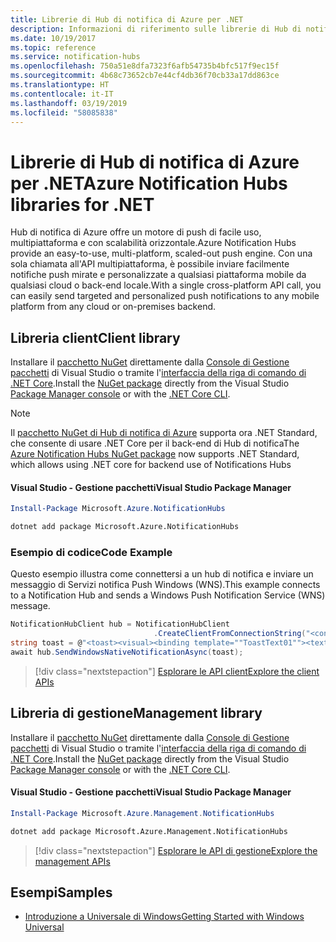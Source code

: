 ```yaml
---
title: Librerie di Hub di notifica di Azure per .NET
description: Informazioni di riferimento sulle librerie di Hub di notifica di Azure per .NET
ms.date: 10/19/2017
ms.topic: reference
ms.service: notification-hubs
ms.openlocfilehash: 750a51e8dfa7323f6afb54735b4bfc517f9ec15f
ms.sourcegitcommit: 4b68c73652cb7e44cf4db36f70cb33a17dd863ce
ms.translationtype: HT
ms.contentlocale: it-IT
ms.lasthandoff: 03/19/2019
ms.locfileid: "58085838"
---
```

# <a name="azure-notification-hubs-libraries-for-net"></a><span data-ttu-id="c7824-103">Librerie di Hub di notifica di Azure per .NET</span><span class="sxs-lookup"><span data-stu-id="c7824-103">Azure Notification Hubs libraries for .NET</span></span>

<span data-ttu-id="c7824-104">Hub di notifica di Azure offre un motore di push di facile uso, multipiattaforma e con scalabilità orizzontale.</span><span class="sxs-lookup"><span data-stu-id="c7824-104">Azure Notification Hubs provide an easy-to-use, multi-platform, scaled-out push engine.</span></span> <span data-ttu-id="c7824-105">Con una sola chiamata all'API multipiattaforma, è possibile inviare facilmente notifiche push mirate e personalizzate a qualsiasi piattaforma mobile da qualsiasi cloud o back-end locale.</span><span class="sxs-lookup"><span data-stu-id="c7824-105">With a single cross-platform API call, you can easily send targeted and personalized push notifications to any mobile platform from any cloud or on-premises backend.</span></span>

## <a name="client-library"></a><span data-ttu-id="c7824-106">Libreria client</span><span class="sxs-lookup"><span data-stu-id="c7824-106">Client library</span></span>

<span data-ttu-id="c7824-107">Installare il [pacchetto NuGet](https://www.nuget.org/packages/Microsoft.Azure.NotificationHubs) direttamente dalla [Console di Gestione pacchetti][PackageManager] di Visual Studio o tramite l'[interfaccia della riga di comando di .NET Core][DotNetCLI].</span><span class="sxs-lookup"><span data-stu-id="c7824-107">Install the [NuGet package](https://www.nuget.org/packages/Microsoft.Azure.NotificationHubs) directly from the Visual Studio [Package Manager console][PackageManager] or with the [.NET Core CLI][DotNetCLI].</span></span>

> [!NOTE]
> <span data-ttu-id="c7824-108">Il [pacchetto NuGet di Hub di notifica di Azure](https://www.nuget.org/packages/Microsoft.Azure.NotificationHubs) supporta ora .NET Standard, che consente di usare .NET Core per il back-end di Hub di notifica</span><span class="sxs-lookup"><span data-stu-id="c7824-108">The [Azure Notification Hubs NuGet package](https://www.nuget.org/packages/Microsoft.Azure.NotificationHubs) now supports .NET Standard, which allows using .NET core for backend use of Notifications Hubs</span></span>

#### <a name="visual-studio-package-manager"></a><span data-ttu-id="c7824-109">Visual Studio - Gestione pacchetti</span><span class="sxs-lookup"><span data-stu-id="c7824-109">Visual Studio Package Manager</span></span>

```powershell
Install-Package Microsoft.Azure.NotificationHubs
```

```bash
dotnet add package Microsoft.Azure.NotificationHubs
```

### <a name="code-example"></a><span data-ttu-id="c7824-110">Esempio di codice</span><span class="sxs-lookup"><span data-stu-id="c7824-110">Code Example</span></span>

<span data-ttu-id="c7824-111">Questo esempio illustra come connettersi a un hub di notifica e inviare un messaggio di Servizi notifica Push Windows (WNS).</span><span class="sxs-lookup"><span data-stu-id="c7824-111">This example connects to a Notification Hub and sends a Windows Push Notification Service (WNS) message.</span></span>

```csharp
NotificationHubClient hub = NotificationHubClient
                                .CreateClientFromConnectionString("<connection string with full access>", "<hub name>");
string toast = @"<toast><visual><binding template=""ToastText01""><text id=""1"">Hello from a .NET App!</text></binding></visual></toast>";
await hub.SendWindowsNativeNotificationAsync(toast);
```

> [!div class="nextstepaction"]
> [<span data-ttu-id="c7824-112">Esplorare le API client</span><span class="sxs-lookup"><span data-stu-id="c7824-112">Explore the client APIs</span></span>](/dotnet/api/overview/azure/notificationhubs/client)

## <a name="management-library"></a><span data-ttu-id="c7824-113">Libreria di gestione</span><span class="sxs-lookup"><span data-stu-id="c7824-113">Management library</span></span>

<span data-ttu-id="c7824-114">Installare il [pacchetto NuGet](https://www.nuget.org/packages/Microsoft.Azure.Management.NotificationHubs) direttamente dalla [Console di Gestione pacchetti][PackageManager] di Visual Studio o tramite l'[interfaccia della riga di comando di .NET Core][DotNetCLI].</span><span class="sxs-lookup"><span data-stu-id="c7824-114">Install the [NuGet package](https://www.nuget.org/packages/Microsoft.Azure.Management.NotificationHubs) directly from the Visual Studio [Package Manager console][PackageManager] or with the [.NET Core CLI][DotNetCLI].</span></span>

#### <a name="visual-studio-package-manager"></a><span data-ttu-id="c7824-115">Visual Studio - Gestione pacchetti</span><span class="sxs-lookup"><span data-stu-id="c7824-115">Visual Studio Package Manager</span></span>

```powershell
Install-Package Microsoft.Azure.Management.NotificationHubs
```

```bash
dotnet add package Microsoft.Azure.Management.NotificationHubs
```

> [!div class="nextstepaction"]
> [<span data-ttu-id="c7824-116">Esplorare le API di gestione</span><span class="sxs-lookup"><span data-stu-id="c7824-116">Explore the management APIs</span></span>](/dotnet/api/overview/azure/notificationhubs/management)

## <a name="samples"></a><span data-ttu-id="c7824-117">Esempi</span><span class="sxs-lookup"><span data-stu-id="c7824-117">Samples</span></span>

- [<span data-ttu-id="c7824-118">Introduzione a Universale di Windows</span><span class="sxs-lookup"><span data-stu-id="c7824-118">Getting Started with Windows Universal</span></span>](https://github.com/Azure/azure-notificationhubs-samples/tree/master/dotnet/GetStartedWindowsUniversal)

[PackageManager]: https://docs.microsoft.com/nuget/tools/package-manager-console
[DotNetCLI]: https://docs.microsoft.com/dotnet/core/tools/dotnet-add-package
